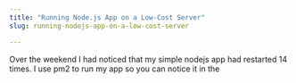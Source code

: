 ```yaml
---
title: "Running Node.js App on a Low-Cost Server"
slug: running-nodejs-app-on-a-low-cost-server

---
```


Over the weekend I had noticed that my simple nodejs app had restarted 14 times. I use pm2 to run my app so you can notice it in the 